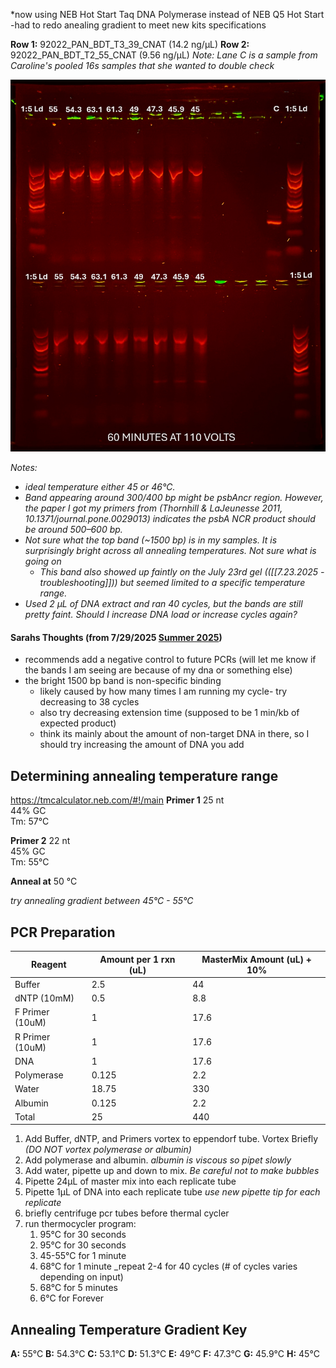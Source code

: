 *now using NEB Hot Start Taq DNA Polymerase instead of NEB Q5 Hot Start -had to redo anealing gradient to meet new kits specifications 

**Row 1:** 92022_PAN_BDT_T3_39_CNAT (14.2 ng/μL)
**Row 2:** 92022_PAN_BDT_T2_55_CNAT (9.56 ng/μL)
*Note: Lane C is a sample from Caroline's pooled 16s samples that she wanted to double check* 

![](psbA%20Gel%20Images/July24_2025_Gel.png)

*Notes:*
- *ideal temperature either 45 or 46°C.* 
- *Band appearing around 300/400 bp might be psbAncr region. However, the paper I got my primers from (Thornhill & LaJeunesse 2011, 10.1371/journal.pone.0029013) indicates the psbA NCR product should be around 500–600 bp.*
- *Not sure what the top band (~1500 bp) is in my samples. It is surprisingly bright across all annealing temperatures.  Not sure what is going on* 
	-  *This band also showed up faintly on the July 23rd gel (([[7.23.2025 - troubleshooting]])) but seemed limited to a specific temperature range.* 
- *Used 2 µL of DNA extract and ran 40 cycles, but the bands are still pretty faint. Should I increase DNA load or increase cycles again?*

#### Sarahs Thoughts (from 7/29/2025 [Summer 2025](../../Notes/Meeting%20Notes/Summer%202025.md))
- recommends add a negative control to future PCRs (will let me know if the bands I am seeing are because of my dna or something else)
- the bright 1500 bp band is non-specific binding 
	- likely caused by how many times I am running my cycle- try decreasing to 38 cycles 
	- also try decreasing extension time (supposed to be 1 min/kb of expected product)
	- think its mainly about the amount of non-target DNA in there, so I should try increasing the amount of DNA you add
## Determining annealing temperature range
https://tmcalculator.neb.com/#!/main 
**Primer 1**
25 nt  
44% GC  
Tm: 57°C

**Primer 2**
22 nt  
45% GC  
Tm: 55°C

**Anneal at** 50 °C

*try annealing gradient between 45°C - 55°C*
## PCR Preparation 

| Reagent         | Amount per 1 rxn (uL) | MasterMix Amount (uL) + 10% |
| --------------- | --------------------- | --------------------------- |
| Buffer          | 2.5                   | 44                          |
| dNTP (10mM)     | 0.5                   | 8.8                         |
| F Primer (10uM) | 1                     | 17.6                        |
| R Primer (10uM) | 1                     | 17.6                        |
| DNA             | 1                     | 17.6                        |
| Polymerase      | 0.125                 | 2.2                         |
| Water           | 18.75                 | 330                         |
| Albumin         | 0.125                 | 2.2                         |
| Total           | 25                    | 440                         |
1. Add Buffer, dNTP, and Primers vortex to eppendorf tube. Vortex Briefly 
*(DO NOT vortex polymerase or albumin)*
2. Add polymerase and albumin. 
*albumin is viscous so pipet slowly*
3. Add water, pipette up and down to mix.
*Be careful not to make bubbles*
4. Pipette 24µL of master mix into each replicate tube
5. Pipette 1µL of DNA into each replicate tube
*use new pipette tip for each replicate*
6. briefly centrifuge pcr tubes before thermal cycler
7. run thermocycler program:
    1. 95°C for 30 seconds
    2. 95°C for 30 seconds
    3. 45-55°C for 1 minute
    4. 68°C for 1 minute _repeat 2-4 for 40 cycles (# of cycles varies depending on input)
    5. 68°C for 5 minutes
    6. 6°C for Forever

## Annealing Temperature Gradient Key 
**A:** 55°C
**B:** 54.3°C
**C:** 53.1°C
**D:** 51.3°C
**E:** 49°C
**F:** 47.3°C
**G:** 45.9°C
**H:** 45°C


